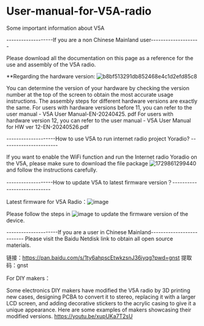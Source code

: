 # User-manual-for-V5A-radio
Some important information about V5A

-------------------If you are a non Chinese Mainland user--------------------

Please download all the documentation on this page as a reference for the use and assembly of the V5A radio.

**Regarding the hardware version:
![b8bf513291db852468e4c1d2efd85c8](https://github.com/user-attachments/assets/02fbe3c8-3741-403c-8cc7-c393439e4f6d)

You can determine the version of your hardware by checking the version number at the top of the screen to obtain the most accurate usage instructions. The assembly steps for different hardware versions are exactly the same.
For users with hardware versions before 11, you can refer to the user manual - V5A User Manual-EN-20240425. pdf
For users with hardware version 12, you can refer to the user manual - V5A User Manual for HW ver 12-EN-20240526.pdf



--------------------How to use V5A to run internet radio project Yoradio? -----------------------

If you want to enable the WiFi function and run the Internet radio Yoradio on the V5A, please make sure to download the file package ![1729861299440](https://github.com/user-attachments/assets/3aad5f3f-81bf-4228-a3df-e7488a869444)
and follow the instructions carefully.


-------------------How to update V5A to latest firmware version？----------------------------

Latest firmware for V5A Radio：![image](https://github.com/user-attachments/assets/8583e243-f60f-459a-9931-a2432c6fe4b4)

Please follow the steps in ![image](https://github.com/user-attachments/assets/947627cb-b879-4ebc-92e2-a49dac60194e) to update the firmware version of the device.


---------------------If you are a user in Chinese Mainland--------------------------
Please visit the Baidu Netdisk link to obtain all open source materials.


链接：https://pan.baidu.com/s/1ty6ahpscEtwkzsnJ36iyqg?pwd=gnst 
提取码：gnst 




For DIY makers：

Some electronics DIY makers have modified the V5A radio by 3D printing new cases, designing PCBA to convert it to stereo, replacing it with a larger LCD screen, and adding decorative stickers to the acrylic casing to give it a unique appearance. Here are some examples of makers showcasing their modified versions. <https://youtu.be/xupUKa7T2sU> 
